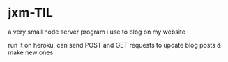 # jxm-TIL

a very small node server program i use to blog on my website

run it on heroku, can send POST and GET requests to update blog posts & make new ones
